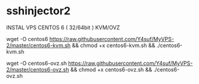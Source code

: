 # sshinjector2
INSTAL VPS CENTOS 6 ( 32/64bit )  KVM/OVZ

wget -O centos6 https://raw.githubusercontent.com/Y4suf/MyVPS-2/master/centos6-kvm.sh && chmod +x centos6-kvm.sh && ./centos6-kvm.sh

wget -O centos6-ovz.sh https://raw.githubusercontent.com/Y4suf/MyVPS-2/master/centos6-ovz.sh && chmod +x centos6-ovz.sh && ./centos6-ovz.sh
